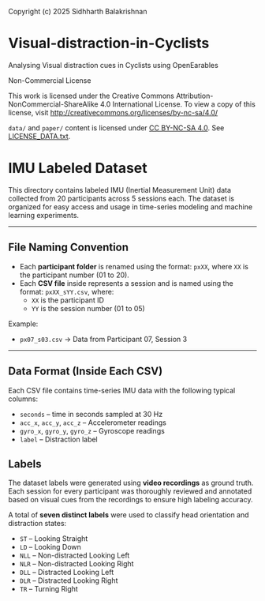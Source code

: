 Copyright (c) 2025 Sidhharth Balakrishnan
# Visual-distraction-in-Cyclists
Analysing Visual distraction cues in Cyclists using OpenEarables

Non-Commercial License

This work is licensed under the Creative Commons Attribution-NonCommercial-ShareAlike 4.0 International License.
To view a copy of this license, visit http://creativecommons.org/licenses/by-nc-sa/4.0/

`data/` and `paper/` content is licensed under [CC BY-NC-SA 4.0](https://creativecommons.org/licenses/by-nc-sa/4.0/). See [LICENSE_DATA.txt](./LICENSE_DATA.txt).


# IMU Labeled Dataset

This directory contains labeled IMU (Inertial Measurement Unit) data collected from 20 participants across 5 sessions each. The dataset is organized for easy access and usage in time-series modeling and machine learning experiments.


---

## File Naming Convention

- Each **participant folder** is renamed using the format: `pxXX`, where `XX` is the participant number (01 to 20).
- Each **CSV file** inside represents a session and is named using the format: `pxXX_sYY.csv`, where:
  - `XX` is the participant ID
  - `YY` is the session number (01 to 05)

Example:
- `px07_s03.csv` → Data from Participant 07, Session 3

---

##  Data Format (Inside Each CSV)

Each CSV file contains time-series IMU data with the following typical columns:
- `seconds` – time in seconds sampled at 30 Hz
- `acc_x`, `acc_y`, `acc_z` – Accelerometer readings
- `gyro_x`, `gyro_y`, `gyro_z` – Gyroscope readings
- `label` – Distraction label

##  Labels

The dataset labels were generated using **video recordings** as ground truth. Each session for every participant was thoroughly reviewed and annotated based on visual cues from the recordings to ensure high labeling accuracy.

A total of **seven distinct labels** were used to classify head orientation and distraction states:

- `ST`  – Looking Straight  
- `LD`  – Looking Down  
- `NLL` – Non-distracted Looking Left  
- `NLR` – Non-distracted Looking Right  
- `DLL` – Distracted Looking Left  
- `DLR` – Distracted Looking Right  
- `TR`  – Turning Right  

